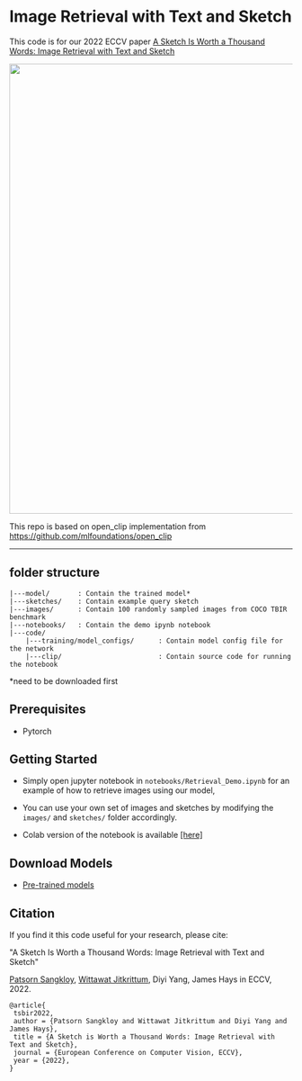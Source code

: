 # Image Retrieval with Text and Sketch
This code is for our 2022 ECCV paper [A Sketch Is Worth a Thousand Words: Image Retrieval with Text and Sketch](https://patsorn.me/projects/tsbir/)

<img src="https://patsorn.me/projects/tsbir/img/teaser_web_mini.jpg" width="800px"/>

This repo is based on open_clip implementation from https://github.com/mlfoundations/open_clip

---------------------
folder structure
---------------------
    |---model/       : Contain the trained model*
    |---sketches/    : Contain example query sketch
    |---images/      : Contain 100 randomly sampled images from COCO TBIR benchmark
    |---notebooks/   : Contain the demo ipynb notebook 
    |---code/        
        |---training/model_configs/      : Contain model config file for the network
        |---clip/                        : Contain source code for running the notebook    
    
*need to be downloaded first

## Prerequisites
- Pytorch

## Getting Started

- Simply open jupyter notebook in `notebooks/Retrieval_Demo.ipynb` for an example of how to retrieve images using our model, 

- You can use your own set of images and sketches by modifying the `images/` and `sketches/` folder accordingly.

- Colab version of the notebook is available [[here]](https://colab.research.google.com/)
 
## Download Models
- <a href='https://patsorn.me/projects/tsbir/data/tsbir_model_final.pt' > Pre-trained models </a>  

## Citation
If you find it this code useful for your research, please cite: 

"A Sketch Is Worth a Thousand Words: Image Retrieval with Text and Sketch"

[Patsorn Sangkloy](https://patsorn.me),   [Wittawat Jitkrittum](http://wittawat.com/), Diyi Yang, James Hays in ECCV, 2022.
```
@article{
 tsbir2022,
 author = {Patsorn Sangkloy and Wittawat Jitkrittum and Diyi Yang and James Hays},
 title = {A Sketch is Worth a Thousand Words: Image Retrieval with Text and Sketch},
 journal = {European Conference on Computer Vision, ECCV},
 year = {2022},
}
```

